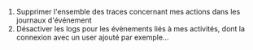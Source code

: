 

1. Supprimer l'ensemble des traces concernant mes actions dans les journaux d'événement
2. Désactiver les logs pour les évènements liés à mes activités, dont la connexion avec un user ajouté par exemple...